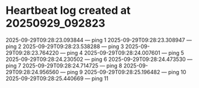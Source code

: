 # Heartbeat log created at 20250929_092823
2025-09-29T09:28:23.093844 — ping 1
2025-09-29T09:28:23.308947 — ping 2
2025-09-29T09:28:23.538288 — ping 3
2025-09-29T09:28:23.764220 — ping 4
2025-09-29T09:28:24.007601 — ping 5
2025-09-29T09:28:24.230502 — ping 6
2025-09-29T09:28:24.473530 — ping 7
2025-09-29T09:28:24.714725 — ping 8
2025-09-29T09:28:24.956560 — ping 9
2025-09-29T09:28:25.196482 — ping 10
2025-09-29T09:28:25.440669 — ping 11
